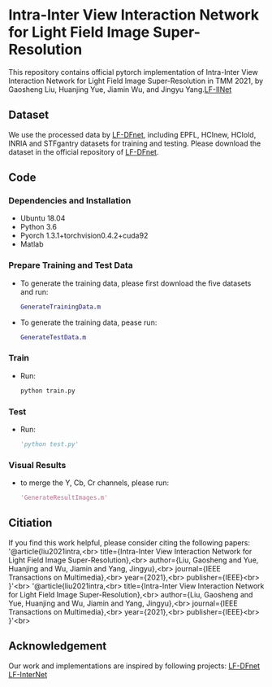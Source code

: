 # Intra-Inter View Interaction Network for Light Field Image Super-Resolution
This repository contains official pytorch implementation of Intra-Inter View Interaction Network for Light Field Image Super-Resolution in TMM 2021, by Gaosheng Liu, Huanjing Yue, Jiamin Wu, and Jingyu Yang.[LF-IINet](https://ieeexplore.ieee.org/stamp/stamp.jsp?tp=&arnumber=9599365)
## Dataset
We use the processed data by [LF-DFnet](https://ieeexplore.ieee.org/stamp/stamp.jsp?tp=&arnumber=9286855), including EPFL, HCInew, HCIold, INRIA and STFgantry datasets for training and testing. Please download the dataset in the official repository of [LF-DFnet](https://github.com/YingqianWang/LF-DFnet).
## Code
### Dependencies and Installation
* Ubuntu 18.04
* Python 3.6
* Pyorch 1.3.1+torchvision0.4.2+cuda92
* Matlab
### Prepare Training and Test Data
* To generate the training data, please first download the five datasets and run:
  ```matlab
  GenerateTrainingData.m
* To generate the training data, pease run:
  ```matlab
  GenerateTestData.m
### Train
* Run:
  ```python
  python train.py
### Test
* Run:
  ```python
  'python test.py'
### Visual Results
* to merge the Y, Cb, Cr channels, please run:
  ```matlab
  'GenerateResultImages.m'
## Citiation
If you find this work helpful, please consider citing the following papers:
'@article{liu2021intra,\<br> 
  title={Intra-Inter View Interaction Network for Light Field Image Super-Resolution},\<br> 
  author={Liu, Gaosheng and Yue, Huanjing and Wu, Jiamin and Yang, Jingyu},\<br> 
  journal={IEEE Transactions on Multimedia},\<br> 
  year={2021},\<br> 
  publisher={IEEE}\<br> 
}'\<br> 
'@article{liu2021intra,\<br> 
  title={Intra-Inter View Interaction Network for Light Field Image Super-Resolution},\<br> 
  author={Liu, Gaosheng and Yue, Huanjing and Wu, Jiamin and Yang, Jingyu},\<br> 
  journal={IEEE Transactions on Multimedia},\<br> 
  year={2021},\<br> 
  publisher={IEEE}\<br> 
}'\<br> 
## Acknowledgement
Our work and implementations are inspired by following projects: 
[LF-DFnet](https://github.com/YingqianWang/LF-DFnet)<br> 
[LF-InterNet](https://github.com/YingqianWang/LF-InterNet)<br> 

